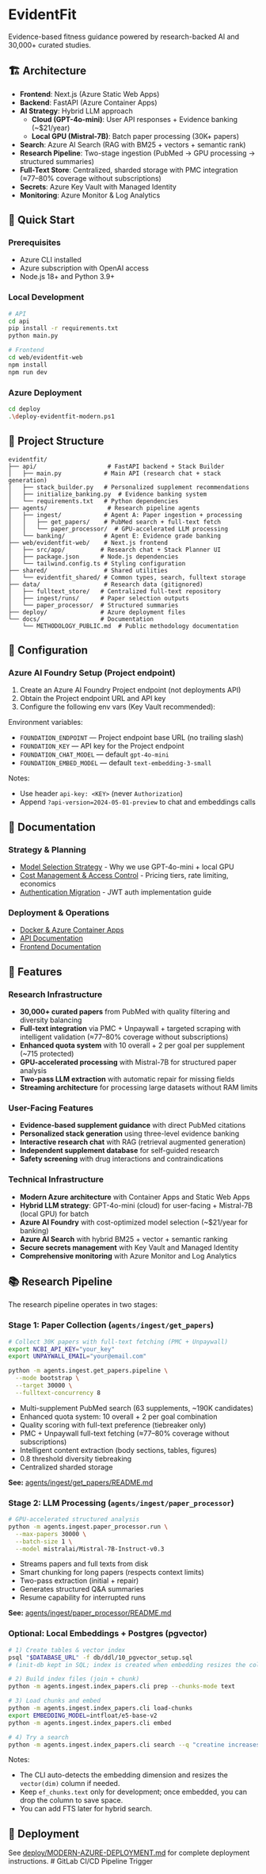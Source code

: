 # EvidentFit

Evidence-based fitness guidance powered by research-backed AI and 30,000+ curated studies.

## 🏗️ Architecture

- **Frontend**: Next.js (Azure Static Web Apps)
- **Backend**: FastAPI (Azure Container Apps)
- **AI Strategy**: Hybrid LLM approach
  - **Cloud (GPT-4o-mini)**: User API responses + Evidence banking (~$21/year)
  - **Local GPU (Mistral-7B)**: Batch paper processing (30K+ papers)
- **Search**: Azure AI Search (RAG with BM25 + vectors + semantic rank)
- **Research Pipeline**: Two-stage ingestion (PubMed → GPU processing → structured summaries)
 - **Full-Text Store**: Centralized, sharded storage with PMC integration (≈77–80% coverage without subscriptions)
- **Secrets**: Azure Key Vault with Managed Identity
- **Monitoring**: Azure Monitor & Log Analytics

## 🚀 Quick Start

### Prerequisites
- Azure CLI installed
- Azure subscription with OpenAI access
- Node.js 18+ and Python 3.9+

### Local Development
```bash
# API
cd api
pip install -r requirements.txt
python main.py

# Frontend
cd web/evidentfit-web
npm install
npm run dev
```

### Azure Deployment
```bash
cd deploy
.\deploy-evidentfit-modern.ps1
```

## 📁 Project Structure

```
evidentfit/
├── api/                    # FastAPI backend + Stack Builder
│   ├── main.py            # Main API (research chat + stack generation)
│   ├── stack_builder.py   # Personalized supplement recommendations
│   ├── initialize_banking.py  # Evidence banking system
│   └── requirements.txt   # Python dependencies
├── agents/                 # Research pipeline agents
│   ├── ingest/            # Agent A: Paper ingestion + processing
│   │   ├── get_papers/    # PubMed search + full-text fetch
│   │   └── paper_processor/  # GPU-accelerated LLM processing
│   └── banking/           # Agent E: Evidence grade banking
├── web/evidentfit-web/    # Next.js frontend
│   ├── src/app/          # Research chat + Stack Planner UI
│   ├── package.json      # Node.js dependencies
│   └── tailwind.config.ts # Styling configuration
├── shared/                # Shared utilities
│   └── evidentfit_shared/ # Common types, search, fulltext storage
├── data/                  # Research data (gitignored)
│   ├── fulltext_store/   # Centralized full-text repository
│   ├── ingest/runs/      # Paper selection outputs
│   └── paper_processor/  # Structured summaries
├── deploy/               # Azure deployment files
└── docs/                 # Documentation
    └── METHODOLOGY_PUBLIC.md  # Public methodology documentation
```

## 🔧 Configuration

### Azure AI Foundry Setup (Project endpoint)
1. Create an Azure AI Foundry Project endpoint (not deployments API)
2. Obtain the Project endpoint URL and API key
3. Configure the following env vars (Key Vault recommended):

Environment variables:
- `FOUNDATION_ENDPOINT` — Project endpoint base URL (no trailing slash)
- `FOUNDATION_KEY` — API key for the Project endpoint
- `FOUNDATION_CHAT_MODEL` — default `gpt-4o-mini`
- `FOUNDATION_EMBED_MODEL` — default `text-embedding-3-small`

Notes:
- Use header `api-key: <KEY>` (never `Authorization`)
- Append `?api-version=2024-05-01-preview` to chat and embeddings calls

## 📖 Documentation

### Strategy & Planning
- [Model Selection Strategy](docs/MODEL_SELECTION.md) - Why we use GPT-4o-mini + local GPU
- [Cost Management & Access Control](docs/COST_MANAGEMENT.md) - Pricing tiers, rate limiting, economics
- [Authentication Migration](docs/AUTHENTICATION_MIGRATION.md) - JWT auth implementation guide

### Deployment & Operations
- [Docker & Azure Container Apps](docs/DOCKER_DEPLOYMENT.md)
- [API Documentation](api/README.md)
- [Frontend Documentation](web/evidentfit-web/README.md)

## 🎯 Features

### Research Infrastructure
- **30,000+ curated papers** from PubMed with quality filtering and diversity balancing
- **Full-text integration** via PMC + Unpaywall + targeted scraping with intelligent validation (≈77–80% coverage without subscriptions)
- **Enhanced quota system** with 10 overall + 2 per goal per supplement (~715 protected)
- **GPU-accelerated processing** with Mistral-7B for structured paper analysis
- **Two-pass LLM extraction** with automatic repair for missing fields
- **Streaming architecture** for processing large datasets without RAM limits

### User-Facing Features
- **Evidence-based supplement guidance** with direct PubMed citations
- **Personalized stack generation** using three-level evidence banking
- **Interactive research chat** with RAG (retrieval augmented generation)
- **Independent supplement database** for self-guided research
- **Safety screening** with drug interactions and contraindications

### Technical Infrastructure
- **Modern Azure architecture** with Container Apps and Static Web Apps
- **Hybrid LLM strategy**: GPT-4o-mini (cloud) for user-facing + Mistral-7B (local GPU) for batch
- **Azure AI Foundry** with cost-optimized model selection (~$21/year for banking)
- **Azure AI Search** with hybrid BM25 + vector + semantic ranking
- **Secure secrets management** with Key Vault and Managed Identity
- **Comprehensive monitoring** with Azure Monitor and Log Analytics

## 📚 Research Pipeline

The research pipeline operates in two stages:

### Stage 1: Paper Collection (`agents/ingest/get_papers`)
```bash
# Collect 30K papers with full-text fetching (PMC + Unpaywall)
export NCBI_API_KEY="your_key"
export UNPAYWALL_EMAIL="your@email.com"

python -m agents.ingest.get_papers.pipeline \
  --mode bootstrap \
  --target 30000 \
  --fulltext-concurrency 8
```
- Multi-supplement PubMed search (63 supplements, ~190K candidates)
- Enhanced quota system: 10 overall + 2 per goal combination
- Quality scoring with full-text preference (tiebreaker only)
- PMC + Unpaywall full-text fetching (≈77–80% coverage without subscriptions)
- Intelligent content extraction (body sections, tables, figures)
- 0.8 threshold diversity tiebreaking
- Centralized sharded storage

**See:** [agents/ingest/get_papers/README.md](agents/ingest/get_papers/README.md)

### Stage 2: LLM Processing (`agents/ingest/paper_processor`)
```bash
# GPU-accelerated structured analysis
python -m agents.ingest.paper_processor.run \
  --max-papers 30000 \
  --batch-size 1 \
  --model mistralai/Mistral-7B-Instruct-v0.3
```
- Streams papers and full texts from disk
- Smart chunking for long papers (respects context limits)
- Two-pass extraction (initial + repair)
- Generates structured Q&A summaries
- Resume capability for interrupted runs

**See:** [agents/ingest/paper_processor/README.md](agents/ingest/paper_processor/README.md)

### Optional: Local Embeddings + Postgres (pgvector)
```bash
# 1) Create tables & vector index
psql "$DATABASE_URL" -f db/ddl/10_pgvector_setup.sql
# (init-db kept in SQL; index is created when embedding resizes the column)

# 2) Build index files (join + chunk)
python -m agents.ingest.index_papers.cli prep --chunks-mode text

# 3) Load chunks and embed
python -m agents.ingest.index_papers.cli load-chunks
export EMBEDDING_MODEL=intfloat/e5-base-v2
python -m agents.ingest.index_papers.cli embed

# 4) Try a search
python -m agents.ingest.index_papers.cli search --q "creatine increases 1RM strength" -k 10
```
Notes:
- The CLI auto-detects the embedding dimension and resizes the `vector(dim)` column if needed.
- Keep `ef_chunks.text` only for development; once embedded, you can drop the column to save space.
- You can add FTS later for hybrid search.
## 🚀 Deployment

See [deploy/MODERN-AZURE-DEPLOYMENT.md](deploy/MODERN-AZURE-DEPLOYMENT.md) for complete deployment instructions.
#   G i t L a b   C I / C D   P i p e l i n e   T r i g g e r 
 
 
